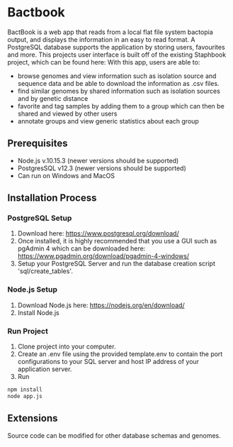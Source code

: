# Bactbook
BactBook is a web app that reads from a local flat file system bactopia output, and displays the information in an easy to read format. A PostgreSQL database supports the application by storing users, favourites and more. This projects user interface is built off of the existing Staphbook project, which can be found here:
With this app, users are able to:
- browse genomes and view information such as isolation source and sequence data and be able to download the information as .csv files.
- find similar genomes by shared information such as isolation sources and by genetic distance
- favorite and tag samples by adding them to a group which can then be shared and viewed by other users
- annotate groups and view generic statistics about each group

## Prerequisites
- Node.js v.10.15.3 (newer versions should be supported)
- PostgresSQL v12.3 (newer versions should be supported)
- Can run on Windows and MacOS

## Installation Process
### PostgreSQL Setup
1. Download here: https://www.postgresql.org/download/
2. Once installed, it is highly recommended that you use a GUI such as pgAdmin 4 which can be downloaded here: https://www.pgadmin.org/download/pgadmin-4-windows/
3. Setup your PostgreSQL Server and run the database creation script 'sql/create_tables'.

### Node.js Setup
1. Download Node.js here: https://nodejs.org/en/download/
2. Install Node.js

### Run Project
1. Clone project into your computer.
2. Create an .env file using the provided template.env to contain the port configurations to your SQL server and host IP address of your application server.
3. Run
```Bash
npm install
node app.js
```

## Extensions
Source code can be modified for other database schemas and genomes.
